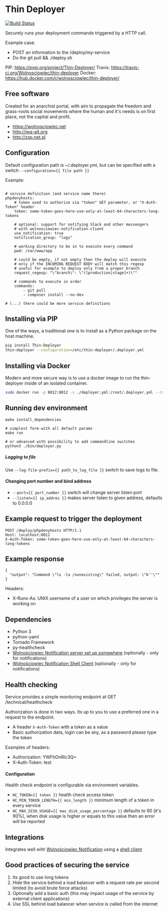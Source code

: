 Thin Deployer
=============

[![Build Status](https://travis-ci.org/Wolnosciowiec/thin-deployer.svg?branch=master)](https://travis-ci.org/Wolnosciowiec/thin-deployer)

Securely runs your deployment commands triggered by a HTTP call.

Example case:
- POST an information to the /deploy/my-service
- Do the git pull && ./deploy.sh

PIP: https://pypi.org/project/Thin-Deployer/
Travis: https://travis-ci.org/Wolnosciowiec/thin-deployer
Docker: https://hub.docker.com/r/wolnosciowiec/thin-deployer/

Free software
-------------

Created for an anarchist portal, with aim to propagate the freedom and grass-roots social movements where the human and it's needs is on first place, not the capital and profit.

- https://wolnosciowiec.net
- http://iwa-ait.org
- http://zsp.net.pl

Configuration
-------------

Default configuration path is ~/.deployer.yml, but can be specified with a switch `--configuration={{ file path }}`

Example:
```

# service definition (and service name there)
phpdenyhosts:
    # token used to authorize via "token" GET parameter, or "X-Auth-Token" header
    token: some-token-goes-here-use-only-at-least-64-characters-long-tokens

    # optional: support for notifying Slack and other messengers
    # with wolnosciowiec-notification-client
    use_notification: true
    notification_group: "logs"

    # working directory to be in to execute every command
    pwd: /var/www/app

    # could be empty, if not empty then the deploy will execute
    # only if the INCOMING REQUEST BODY will match this regexp
    # useful for example to deploy only from a proper branch
    request_regexp: "\"branch\": \"([production|stage]+)\""

    # commands to execute in order
    commands:
        - git pull
        - composer install --no-dev

# (...) there could be more service definitions
```

Installing via PIP
------------------

One of the ways, a traditional one is to install as a Python package on the host machine.

```bash
pip install Thin-Deployer
thin-deployer --configuration=/etc/thin-deployer/.deployer.yml
```

Installing via Docker
---------------------

Modern and more secure way is to use a docker image to run the thin-deployer inside of an isolated container.

```bash
sudo docker run -p 8012:8012 -v ./deployer.yml:/root/.deployer.yml --rm --name thin-deployer wolnosciowiec/thin-deployer
```

Running dev environment
-----------------------

```
make install_dependencies

# simplest form with all default params
make run

# or advanced with possibility to add commandline switches
python3 ./bin/deployer.py
```

##### Logging to file

Use `--log-file-prefix={{ path_to_log_file }}` switch to save logs to file.

#### Changing port number and bind address

- `--port={{ port_number }}` switch will change server listen port
- `--listen={{ ip_addres }}` makes server listen to given address, defaults to 0.0.0.0

Example request to trigger the deployment
-----------------------------------------

```
POST /deploy/phpdenyhosts HTTP/1.1
Host: localhost:8012
X-Auth-Token: some-token-goes-here-use-only-at-least-64-characters-long-tokens

```

Example response
----------------

```
{
  "output": "Command \"ls -la /nonexisting\" failed, output: \"b''\""
}
```

Headers:
- X-Runs-As: UNIX username of a user on which privileges the server is working on

Dependencies
------------

- Python 3
- python-yaml
- Tornado Framework
- py-healthcheck
- [Wolnościowiec Notification server set up somewhere](https://github.com/Wolnosciowiec/wolnosciowiec-notification) (optionally - only for notifications)
- [Wolnościowiec Notification Shell Client](https://github.com/Wolnosciowiec/wolnosciowiec-notification-shell-client) (optionally - only for notifications)

Health checking
---------------

Service provides a simple monitoring endpoint at GET /technical/healthcheck

Authorization is done in two ways.
Its up to you to use a preferred one in a request to the endpoint.

- A header `X-Auth-Token` with a token as a value
- Basic authorization data, login can be any, as a password please type the token

Examples of headers:
- Authorization: YWFhOnRlc3Q=
- X-Auth-Token: test

#### Configuration

Health check endpoint is configurable via environment variables.

- `HC_TOKEN={{ token }}` health check access token
- `HC_MIN_TOKEN_LENGTH={{ min_length }}` minimum length of a token in every service
- `HC_MAX_DISK_USAGE={{ max_disk_usage_percentage }}` defaults to 90 (it's 90%), when disk usage is higher or equals to this value then an error will be reported


Integrations
------------

Integrates well with [Wolnościowiec Notification](https://github.com/Wolnosciowiec/wolnosciowiec-notification) using a [shell client](https://github.com/Wolnosciowiec/wolnosciowiec-notification-shell-client)

Good practices of securing the service
--------------------------------------

1. Its good to use long tokens
2. Hide the service behind a load balancer with a request rate per second limited (to avoid brute force attacks)
3. Optionally add a basic auth (this may impact usage of the service by external client applications)
4. Use SSL behind load balancer when service is called from the internet
